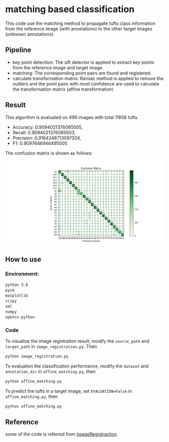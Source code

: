 # matching based classification
This code use the matching method to propagate tufts class information from the reference image (with annotations) to the other target images (unknown annotations).

## Pipeline
- key point detection: The sift detector is applied to extract key points from the reference image and target image.
- matching: The corresponding point pairs are found and registered.
- calculate transformation matrix: Ransac method is applied to remove the outliers and the point pairs with most confidence are used to calculate the transformation matrix (affine transformation)

## Result
This algorithm is evaluated on 499 images with total 11656 tufts.
- Accuracy: 0.9094021376085505, 
- Recall: 0.9094021376085503, 
- Precision: 0.9164248713097324, 
- F1: 0.9097646946495005

The confusion matrix is shown as follows:

![Confusion_Matrix](README.assets/Confusion_Matrix.png)

## How to use

### Environment:

```bash
python 3.8
pycm
matplotlib
scipy
xml
numpy
opencv-python
```

### Code

To visualize the image registration result, modify the `source_path` and `target_path` in `image_registration.py`. Then 

```bash
python image_registration.py
```

To evaluation the classification performance, modify the `dataset` and `annotation_dir` in `affine_matching.py`, then

```sh
python affine_matching.py
```

To predict the tufts in a target image, set `EVALUATION=False` in `affine_matching.py`, then

```bash
python affine_matching.py
```



## Reference

some of the code is referred from [ImageRegistraction](https://github.com/quqixun/ImageRegistration)